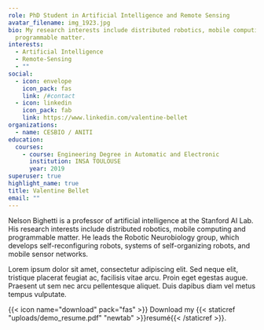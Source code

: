 ```yaml
---
role: PhD Student in Artificial Intelligence and Remote Sensing
avatar_filename: img_1923.jpg
bio: My research interests include distributed robotics, mobile computing and
  programmable matter.
interests:
  - Artificial Intelligence
  - Remote-Sensing
  - ""
social:
  - icon: envelope
    icon_pack: fas
    link: /#contact
  - icon: linkedin
    icon_pack: fab
    link: https://www.linkedin.com/valentine-bellet
organizations:
  - name: CESBIO / ANITI
education:
  courses:
    - course: Engineering Degree in Automatic and Electronic
      institution: INSA TOULOUSE
      year: 2019
superuser: true
highlight_name: true
title: Valentine Bellet
email: ""
---
```


Nelson Bighetti is a professor of artificial intelligence at the Stanford AI Lab. His research interests include distributed robotics, mobile computing and programmable matter. He leads the Robotic Neurobiology group, which develops self-reconfiguring robots, systems of self-organizing robots, and mobile sensor networks.

Lorem ipsum dolor sit amet, consectetur adipiscing elit. Sed neque elit, tristique placerat feugiat ac, facilisis vitae arcu. Proin eget egestas augue. Praesent ut sem nec arcu pellentesque aliquet. Duis dapibus diam vel metus tempus vulputate.

{{< icon name="download" pack="fas" >}} Download my {{< staticref "uploads/demo_resume.pdf" "newtab" >}}resumé{{< /staticref >}}.
